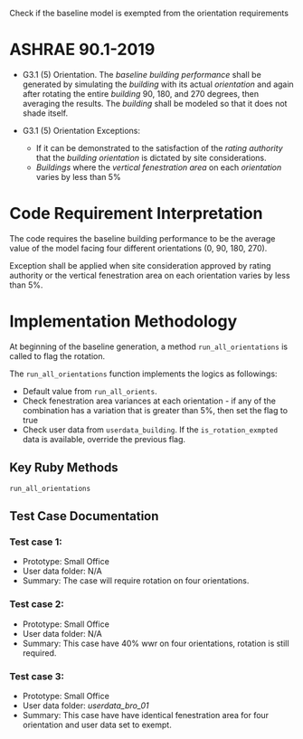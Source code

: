 Check if the baseline model is exempted from the orientation requirements

# ASHRAE 90.1-2019
- G3.1 (5) Orientation. The *baseline building performance* shall be generated by simulating the *building* with its actual *orientation* and again after rotating the entire *building* 90, 180, and 270 degrees, then averaging the results. The *building* shall be modeled so that it does not shade itself.

- G3.1 (5) Orientation Exceptions:
  - If it can be demonstrated to the satisfaction of the *rating authority* that the *building orientation* is dictated by site considerations.
  - *Buildings* where the *vertical fenestration area* on each *orientation* varies by less than 5%

# Code Requirement Interpretation
The code requires the baseline building performance to be the average value of the model facing four different orientations (0, 90, 180, 270).

Exception shall be applied when site consideration approved by rating authority or the vertical fenestration area on each orientation varies by less than 5%.

# Implementation Methodology
At beginning of the baseline generation, a method `run_all_orientations` is called to flag the rotation.

The `run_all_orientations` function implements the logics as followings:
- Default value from `run_all_orients`.
- Check fenestration area variances at each orientation - if any of the combination has a variation that is greater than 5%, then set the flag to true
- Check user data from `userdata_building`. If the `is_rotation_exmpted` data is available, override the previous flag.

## Key Ruby Methods
`run_all_orientations`

## Test Case Documentation

### Test case 1:
- Prototype: Small Office
- User data folder: N/A
- Summary:
The case will require rotation on four orientations.

### Test case 2:
- Prototype: Small Office
- User data folder: N/A
- Summary:
This case have 40% wwr on four orientations, rotation is still required.

### Test case 3:
- Prototype: Small Office
- User data folder: *userdata_bro_01*
- Summary:
This case have have identical fenestration area for four orientation and user data set to exempt.